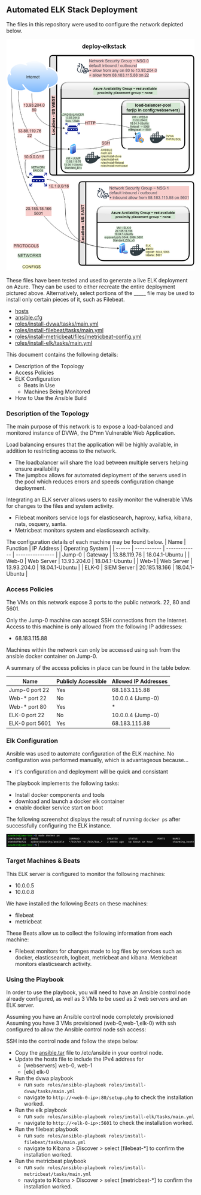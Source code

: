 ## Automated ELK Stack Deployment

The files in this repository were used to configure the network depicted below.

![project-diagram](Diagrams/deploy-elkstack.png)

These files have been tested and used to generate a live ELK deployment on Azure. They can be used to either recreate the entire deployment pictured above. Alternatively, select portions of the _____ file may be used to install only certain pieces of it, such as Filebeat.

  - [hosts](./hosts)
  - [ansible.cfg](./ansible.cfg)
  - [roles/install-dvwa/tasks/main.yml](./Ansible/roles/install-dvwa/tasks/main.yml)
  - [roles/install-filebeat/tasks/main.yml](./roles/install-filebeat/tasks/main.yml)
  - [roles/install-metricbeat/files/metricbeat-config.yml](./roles/install-metricbeat/files/metricbeat-config.yml)
  - [roles/install-elk/tasks/main.yml](./roles/install-elk/tasks/main.yml)

This document contains the following details:
- Description of the Topology
- Access Policies
- ELK Configuration
  - Beats in Use
  - Machines Being Monitored
- How to Use the Ansible Build


### Description of the Topology

The main purpose of this network is to expose a load-balanced and monitored instance of DVWA, the D*mn Vulnerable Web Application.

Load balancing ensures that the application will be highly available, in addition to restricting access to the network.
- The loadbalancer will share the load between multiple servers helping ensure availability
- The jumpbox allows for automated deployment of the servers used in the pool which reduces errors and speeds configuration change deployment.

Integrating an ELK server allows users to easily monitor the vulnerable VMs for changes to the files and system activity.
- Filebeat monitors service logs for elasticsearch, haproxy, kafka, kibana, nats, osquery, santa.
- Metricbeat monitors system and elasticsearch activity.

The configuration details of each machine may be found below.
| Name   | Function    | IP Address    | Operating System |
| ------ | ----------- | ------------- | ---------------- |
| Jump-0 | Gateway     | 13.88.119.76  | 18.04.1-Ubuntu   |
| Web-0  | Web Server  | 13.93.204.0   | 18.04.1-Ubuntu   |
| Web-1  | Web Server  | 13.93.204.0   | 18.04.1-Ubuntu   |
| ELK-0  | SIEM Server | 20.185.18.166 | 18.04.1-Ubuntu   |

### Access Policies

The VMs on this network expose 3 ports to the public network. 22, 80 and 5601.

Only the Jump-0 machine can accept SSH connections from the Internet. Access to this machine is only allowed from the following IP addresses:
- 68.183.115.88

Machines within the network can only be accessed using ssh from the ansible docker container on Jump-0.

A summary of the access policies in place can be found in the table below.

| Name            | Publicly Accessible | Allowed IP Addresses |
| --------------- | ------------------- | -------------------- |
| Jump-0 port 22  | Yes                 | 68.183.115.88        |
| Web-* port 22   | No                  | 10.0.0.4 (Jump-0)    |
| Web-*  port 80  | Yes                 | *                    |
| ELK-0 port 22   | No                  | 10.0.0.4 (Jump-0)    |
| ELK-0 port 5601 | Yes                 | 68.183.115.88        |



### Elk Configuration

Ansible was used to automate configuration of the ELK machine. No configuration was performed manually, which is advantageous because...
- it's configuration and deployment will be quick and consistant 

The playbook implements the following tasks:
- Install docker components and tools
- download and launch a docker elk container
- enable docker service start on boot

The following screenshot displays the result of running `docker ps` after successfully configuring the ELK instance.

![docker ps output](Images/docker-ps-output.png)

### Target Machines & Beats
This ELK server is configured to monitor the following machines:
- 10.0.0.5
- 10.0.0.8

We have installed the following Beats on these machines:
- filebeat
- metricbeat

These Beats allow us to collect the following information from each machine:
- Filebeat monitors for changes made to log files by services such as docker, elasticsearch, logbeat, metricbeat and kibana. Metricbeat monitors elasticsearch activity.

### Using the Playbook
In order to use the playbook, you will need to have an Ansible control node already configured, as well as 3 VMs to be used as 2 web servers and an ELK server. 

Assuming you have an Ansible control node completely provisioned 
Assuming you have 3 VMs provisioned (web-0,web-1,elk-0) with ssh configured to allow the Ansible control node ssh access:

SSH into the control node and follow the steps below:
- Copy the [ansible.tar](Images/ansible.tar) file to /etc/ansible in your control node.
- Update the hosts file to include the IPv4 address for 
  - [webservers] web-0, web-1 
  - [elk] elk-0
- Run the dvwa playbook
  - run `sudo roles/ansible-playbook roles/install-dvwa/tasks/main.yml`
  - navigate to `http://<web-0-ip>:80/setup.php` to check the installation worked.
- Run the elk playbook
  - run `sudo roles/ansible-playbook roles/install-elk/tasks/main.yml`
  - navigate to `http://<elk-0-ip>:5601` to check the installation worked.
- Run the filebeat playbook
  - run `sudo roles/ansible-playbook roles/install-filebeat/tasks/main.yml`
  - navigate to Kibana > Discover > select [filebeat-*]  to confirm the installation worked.
- Run the metricbeat playbook
  - run `sudo roles/ansible-playbook roles/install-metricbeat/tasks/main.yml`
  - navigate to Kibana > Discover > select [metricbeat-*]  to confirm the installation worked.
